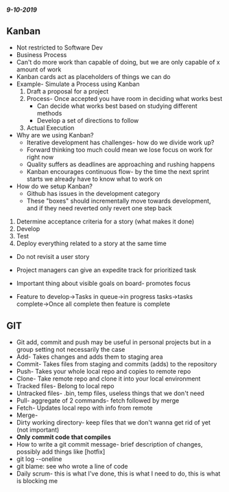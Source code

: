#### _9-10-2019_

## Kanban
* Not restricted to Software Dev
* Business Process
* Can't do more work than capable of doing, but we are only capable of x amount of work
* Kanban cards act as placeholders of things we can do 
* Example- Simulate a Process using Kanban
    1. Draft a proposal for a project
    2. Process- Once accepted you have room in deciding what works best
        * Can decide what works best based on studying different methods
        * Develop a set of directions to follow
    3. Actual Execution
* Why are we using Kanban?
    * Iterative development has challenges- how do we divide work up?
    * Forward thinking too much could mean we lose focus on work for right now
    * Quality suffers as deadlines are approaching and rushing happens
    * Kanban encourages continuous flow- by the time the next sprint starts we already have to know what to work on
* How do we setup Kanban?
    * Github has issues in the development category
    * These "boxes" should incrementally move towards development, and if they need reverted only revert one step back 

1. Determine acceptance criteria for a story (what makes it done)
2. Develop
3. Test
4. Deploy everything related to a story at the same time

* Do not revisit a user story
* Project managers can give an expedite track for prioritized task 
* Important thing about visible goals on board- promotes focus

* Feature to develop->Tasks in queue->in progress tasks->tasks complete->Once all complete then feature is complete

## GIT

* Git add, commit and push may be useful in personal projects but in a group setting not necessarily the case
* Add- Takes changes and adds them to staging area 
* Commit- Takes files from staging and commits (adds) to the repository
* Push- Takes your whole local repo and copies to remote repo
* Clone- Take remote repo and clone it into your local environment
* Tracked files- Belong to local repo
* Untracked files- .bin, temp files, useless things that we don't need
* Pull- aggregate of 2 commands- fetch followed by merge
* Fetch- Updates local repo with info from remote
* Merge- 
* Dirty working directory- keep files that we don't wanna get rid of yet (not important)
* **Only commit code that compiles**
* How to write a git commit message- brief description of changes, possibly add things like [hotfix] 
* git log --oneline
* git blame: see who wrote a line of code
* Daily scrum- this is what I've done, this is what I need to do, this is what is blocking me

